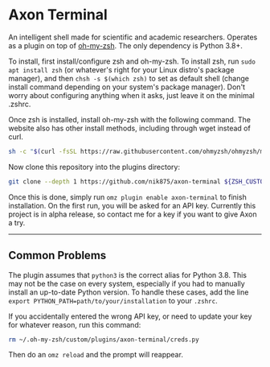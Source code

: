 # Axon Terminal

An intelligent shell made for scientific and academic researchers. Operates as a plugin on top of [oh-my-zsh](https://ohmyz.sh/#install). The only dependency is Python 3.8+.

To install, first install/configure zsh and oh-my-zsh. To install zsh, run `sudo apt install zsh` (or whatever's right for your Linux distro's package manager), and then `chsh -s $(which zsh)` to set as default shell (change install command depending on your system's package manager). Don't worry about configuring anything when it asks, just leave it on the minimal .zshrc.

Once zsh is installed, install oh-my-zsh with the following command. The website also has other install methods, including through wget instead of curl.

```zsh
sh -c "$(curl -fsSL https://raw.githubusercontent.com/ohmyzsh/ohmyzsh/master/tools/install.sh)"
```

Now clone this repository into the plugins directory:

```zsh
git clone --depth 1 https://github.com/nik875/axon-terminal ${ZSH_CUSTOM:-~/.oh-my-zsh/custom}/plugins/axon-terminal
```

Once this is done, simply run `omz plugin enable axon-terminal` to finish installation. On the first run, you will be asked for an API key. Currently this project is in alpha release, so contact me for a key if you want to give Axon a try.

---

## Common Problems

The plugin assumes that `python3` is the correct alias for Python 3.8. This may not be the case on every system, especially if you had to manually install an up-to-date Python version. To handle these cases, add the line `export PYTHON_PATH=path/to/your/installation` to your `.zshrc`.

If you accidentally entered the wrong API key, or need to update your key for whatever reason, run this command:

```zsh
rm ~/.oh-my-zsh/custom/plugins/axon-terminal/creds.py
```

Then do an `omz reload` and the prompt will reappear.
